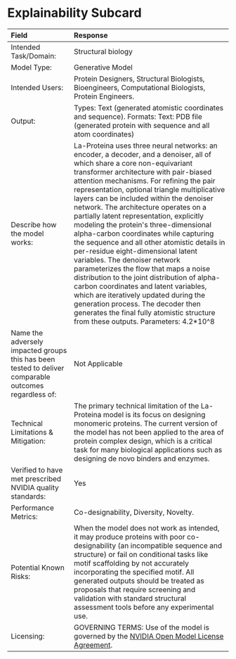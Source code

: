 # Explainability Subcard
Field                                                                                                  |  Response
:------------------------------------------------------------------------------------------------------|:---------------------------------------------------------------------------------
Intended Task/Domain:                                                                   |  Structural biology
Model Type:                                                                                            |  Generative Model
Intended Users:                                                                                        |  Protein Designers, Structural Biologists, Bioengineers, Computational Biologists, Protein Engineers.
Output:                                                                                                |  Types: Text (generated atomistic coordinates and sequence). Formats: Text: PDB file (generated protein with sequence and all atom coordinates)
Describe how the model works:                                                                          |  La-Proteina uses three neural networks: an encoder, a decoder, and a denoiser, all of which share a core non-equivariant transformer architecture with pair-biased attention mechanisms. For refining the pair representation, optional triangle multiplicative layers can be included within the denoiser network. The architecture operates on a partially latent representation, explicitly modeling the protein's three-dimensional alpha-carbon coordinates while capturing the sequence and all other atomistic details in per-residue eight-dimensional latent variables. The denoiser network parameterizes the flow that maps a noise distribution to the joint distribution of alpha-carbon coordinates and latent variables, which are iteratively updated during the generation process. The decoder then generates the final fully atomistic structure from these outputs. Parameters: 4.2*10^8
Name the adversely impacted groups this has been tested to deliver comparable outcomes regardless of:  |  Not Applicable
Technical Limitations & Mitigation:                                                                    |  The primary technical limitation of the La-Proteina model is its focus on designing monomeric proteins. The current version of the model has not been applied to the area of protein complex design, which is a critical task for many biological applications such as designing de novo binders and enzymes.
Verified to have met prescribed NVIDIA quality standards:  |  Yes
Performance Metrics:                                                                                   |  Co-designability, Diversity, Novelty.
Potential Known Risks:                                                                                 |  When the model does not work as intended, it may produce proteins with poor co-designability (an incompatible sequence and structure) or fail on conditional tasks like motif scaffolding by not accurately incorporating the specified motif. All generated outputs should be treated as proposals that require screening and validation with standard structural assessment tools before any experimental use.
Licensing:                                                                                             |  GOVERNING TERMS: Use of the model is governed by the [NVIDIA Open Model License Agreement](https://www.nvidia.com/en-us/agreements/enterprise-software/nvidia-open-model-license/).


